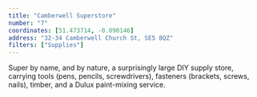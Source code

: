 ```yaml
---
title: "Camberwell Superstore"
number: "7"
coordinates: [51.473714, -0.090146]
address: "32-34 Camberwell Church St, SE5 8QZ"
filters: ["Supplies"]
---
```


Super by name, and by nature, a surprisingly large DIY supply store, carrying tools (pens, pencils, screwdrivers), fasteners (brackets, screws, nails), timber, and a Dulux paint-mixing service.
